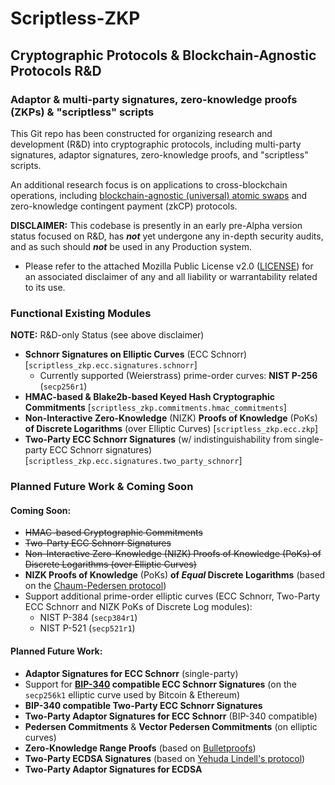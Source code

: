 # Scriptless-ZKP

## Cryptographic Protocols & Blockchain-Agnostic Protocols R&D
### Adaptor & multi-party signatures, zero-knowledge proofs (ZKPs) & "scriptless" scripts

This Git repo has been constructed for organizing research and development (R&D) into cryptographic protocols,
including multi-party signatures, adaptor signatures, zero-knowledge proofs, and "scriptless" scripts.

An additional research focus is on applications to cross-blockchain operations, including [blockchain-agnostic
(universal) atomic swaps](https://eprint.iacr.org/2021/1612) and zero-knowledge contingent payment (zkCP) protocols.

**DISCLAIMER:** This codebase is presently in an early pre-Alpha version status focused on R&D, has _**not**_ yet
undergone any in-depth security audits, and as such should _**not**_ be used in any Production system.
- Please refer to the attached Mozilla Public License v2.0 ([LICENSE](https://github.com/qubits4all/scriptless-zkp/blob/develop/LICENSE)) for an associated disclaimer of any and
all liability or warrantability related to its use.

### Functional Existing Modules
**NOTE:** R&D-only Status (see above disclaimer)

- **Schnorr Signatures on Elliptic Curves** (ECC Schnorr) [`scriptless_zkp.ecc.signatures.schnorr`]
  - Currently supported (Weierstrass) prime-order curves: **NIST P-256** (`secp256r1`)
- **HMAC-based & Blake2b-based Keyed Hash Cryptographic Commitments** [`scriptless_zkp.commitments.hmac_commitments`]
- **Non-Interactive Zero-Knowledge** (NIZK) **Proofs of Knowledge** (PoKs) **of Discrete Logarithms** (over Elliptic
Curves) [`scriptless_zkp.ecc.zkp`]
- **Two-Party ECC Schnorr Signatures** (w/ indistinguishability from single-party ECC Schnorr signatures)
[`scriptless_zkp.ecc.signatures.two_party_schnorr`]

### Planned Future Work & Coming Soon

#### Coming Soon:
- ~~HMAC-based Cryptographic Commitments~~
- ~~Two-Party ECC Schnorr Signatures~~
- ~~Non-Interactive Zero-Knowledge (NIZK) Proofs of Knowledge (PoKs) of Discrete Logarithms (over Elliptic
Curves)~~
- **NIZK Proofs of Knowledge** (PoKs) **of _Equal_ Discrete Logarithms**
(based on the [Chaum-Pedersen protocol](https://link.springer.com/content/pdf/10.1007/3-540-48071-4_7.pdf))
- Support additional prime-order elliptic curves (ECC Schnorr, Two-Party ECC Schnorr and NIZK PoKs of Discrete Log
modules):
  - NIST P-384 (`secp384r1`)
  - NIST P-521 (`secp521r1`)

#### Planned Future Work:
- **Adaptor Signatures for ECC Schnorr** (single-party)
- Support for **[BIP-340](https://github.com/bitcoin/bips/blob/master/bip-0340.mediawiki) compatible ECC Schnorr 
Signatures** (on the `secp256k1` elliptic curve used by Bitcoin & Ethereum)
- **BIP-340 compatible Two-Party ECC Schnorr Signatures**
- **Two-Party Adaptor Signatures for ECC Schnorr** (BIP-340 compatible)
- **Pedersen Commitments** & **Vector Pedersen Commitments** (on elliptic curves)
- **Zero-Knowledge Range Proofs** (based on [Bulletproofs](https://eprint.iacr.org/2017/1066.pdf))
- **Two-Party ECDSA Signatures** (based on [Yehuda Lindell's protocol](https://eprint.iacr.org/2017/552.pdf))
- **Two-Party Adaptor Signatures for ECDSA**
